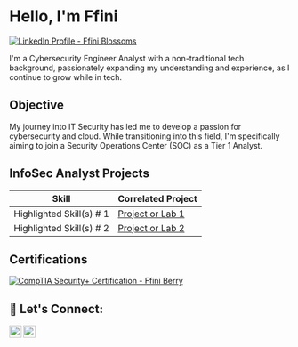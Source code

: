 # Hello, I'm Ffini

<a href="https://www.linkedin.com/in/ffini-blossoms" target="_blank">
    <img src="https://img.shields.io/badge/-LinkedIn-0072b1?&style=for-the-badge&logo=linkedin&logoColor=white" alt="LinkedIn Profile - Ffini Blossoms" />
</a>

I'm a Cybersecurity Engineer Analyst with a non-traditional tech background, passionately expanding my understanding and experience, as I continue to grow while in tech. 

## Objective
My journey into IT Security has led me to develop a passion for cybersecurity and cloud. While transitioning into this field, I'm specifically aiming to join a Security Operations Center (SOC) as a Tier 1 Analyst.

## InfoSec Analyst Projects

| Skill                                         | Correlated Project         |
|-----------------------------------------------|----------------------------|
|      Highlighted Skill(s) # 1                 | <a href="https://google.com"> Project or Lab 1 </a>|
|      Highlighted Skill(s) # 2                 | <a href="https://google.com"> Project or Lab 2 </a>|


<!-- Example to reference structure or formatting if needed

- <b>Data Structures and Algorithms Practice (AlgoExpert)</b>
  - [Praciting DS & Algos in Python](https://github.com/joshmadakor1/Algorithms-Practice)
-->

## Certifications

<a href="https://www.credly.com/users/ffiniberry" target="_blank">
    <img src="https://img.shields.io/badge/-Security%2B-FF0000?&style=for-the-badge&logo=CompTIA&logoColor=white" alt="CompTIA Security+ Certification - Ffini Berry" />
</a>


<h2> 🤳 Let's Connect: </h2>

[<img align="left" alt="Ffini Blossoms | LinkedIn" width="22px" src="https://cdn.jsdelivr.net/npm/simple-icons@v3/icons/linkedin.svg" />][linkedin]
[<img align="left" alt="Ffini Blossoms | Instagram" width="22px" src="https://cdn.jsdelivr.net/npm/simple-icons@v3/icons/instagram.svg" />][instagram]


[linkedin]: https://www.linkedin.com/in/ffini-blossoms
[instagram]: https://www.instagram.com/fulgency_de_ffini

<!--
**Ffini-blossoms/Ffini-blossoms** is  a ✨ _special_ ✨ repository: its README.md will appear on your profile!

Here are some ideas to get you started:

- 🔭 I’m currently working on ...
- 🌱 I’m currently learning ...
- 👯 I’m looking to collaborate on ...
- 🤔 I’m looking for help with ...
- 💬 Ask me about ...
- 📫 How to reach me: ...
- 😄 Pronouns: ...
- ⚡ Fun fact: ...
-->
